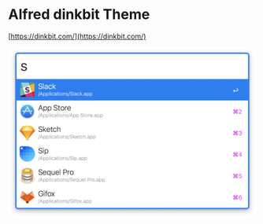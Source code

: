 # Alfred **dinkbit** Theme

[https://dinkbit.com/](https://dinkbit.com/)

![image](alfred-dinkbit.png)
